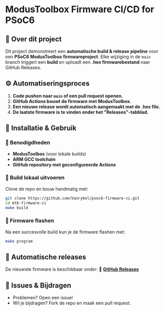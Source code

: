 # ModusToolbox Firmware CI/CD for PSoC6

## 📌 Over dit project

Dit project demonstreert een **automatische build & release pipeline** voor een **PSoC6 ModusToolbox firmwareproject**.
 Elke wijziging in de `main` branch triggert een **build** en uploadt een **.hex firmwarebestand** naar GitHub Releases.

## **⚙️ Automatiseringsproces**

1. **Code pushen naar `main` of een pull request openen.**
2. **GitHub Actions bouwt de firmware met ModusToolbox.**
3. **Een nieuwe release wordt automatisch aangemaakt met de .hex file.**
4. **De laatste firmware is te vinden onder het "Releases"-tabblad.**

## **📜 Installatie & Gebruik**

### **🔹 Benodigdheden**

- **ModusToolbox** (voor lokale builds)
- **ARM GCC toolchain**
- **GitHub repository met geconfigureerde Actions**

### **🔹 Build lokaal uitvoeren**

Clone de repo en bouw handmatig met:

```bash
git clone https://github.com/Vanrykel/psoc6-firmware-ci.git
cd mtb-firmware-ci
make build
```

### **🔹 Firmware flashen**

Na een succesvolle build kun je de firmware flashen met:

```bash
make program
```

## **🚀 Automatische releases**

De nieuwste firmware is beschikbaar onder:
 🔗 **[GitHub Releases](https://github.com/Vanrykel/mtb-firmware-ci/releases)**

## **🔧 Issues & Bijdragen**

- Problemen? Open een issue!
- Wil je bijdragen? Fork de repo en maak een pull request.